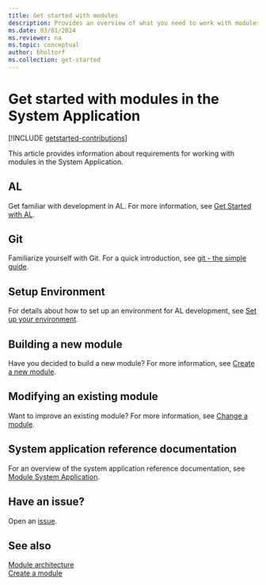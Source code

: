 ```yaml
---
title: Get started with modules
description: Provides an overview of what you need to work with modules in the System Application.
ms.date: 03/01/2024
ms.reviewer: na
ms.topic: conceptual
author: bholtorf
ms.collection: get-started
---
```


# Get started with modules in the System Application

[!INCLUDE [getstarted-contributions](includes/getstarted-contributions.md)]

This article provides information about requirements for working with modules in the System Application.

## AL
Get familiar with development in AL. For more information, see [Get Started with AL](./devenv-get-started.md).

## Git
Familiarize yourself with Git. For a quick introduction, see [git - the simple guide](https://rogerdudler.github.io/git-guide/).

## Setup Environment
For details about how to set up an environment for AL development, see [Set up your environment](devenv-set-up-an-environment.md).

## Building a new module
Have you decided to build a new module? For more information, see [Create a new module](devenv-new-module.md).

## Modifying an existing module
Want to improve an existing module? For more information, see [Change a module](devenv-change-a-module.md).

## System application reference documentation

For an overview of the system application reference documentation, see [Module System Application](/dynamics365/business-central/application/system-application/module/system-application).

## Have an issue?
Open an [issue](https://github.com/microsoft/BCApps/issues/new).

## See also

[Module architecture](devenv-blueprint.md)  
[Create a module](devenv-new-module.md)
